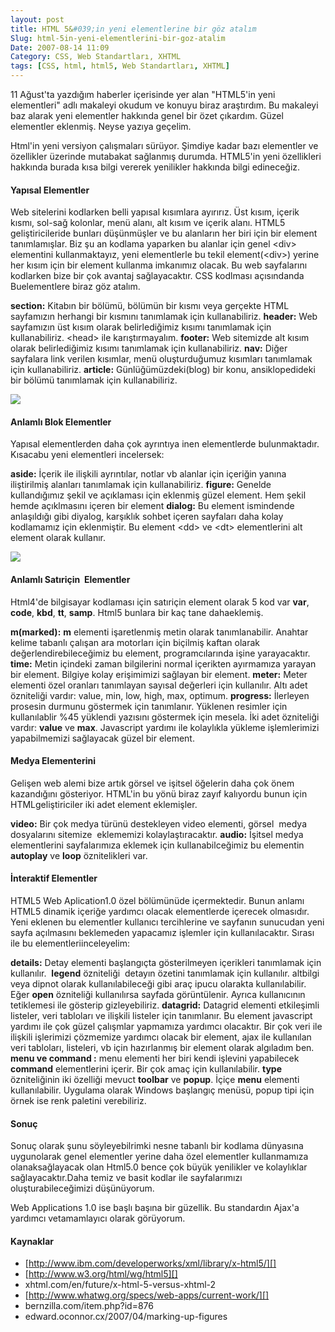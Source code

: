 ```yaml
---
layout: post
title: HTML 5&#039;in yeni elementlerine bir göz atalım
Slug: html-5in-yeni-elementlerini-bir-goz-atalim
Date: 2007-08-14 11:09
Category: CSS, Web Standartları, XHTML
tags: [CSS, html, html5, Web Standartları, XHTML]
---
```


11 Ağust'ta yazdığım haberler içerisinde yer alan "HTML5'in yeni
elementleri" adlı makaleyi okudum ve konuyu biraz araştırdım. Bu
makaleyi baz alarak yeni elementler hakkında genel bir özet çıkardım.
Güzel elementler eklenmiş. Neyse yazıya geçelim.

Html'in yeni versiyon çalışmaları sürüyor. Şimdiye kadar bazı elementler
ve özellikler üzerinde mutabakat sağlanmış durumda. HTML5'in yeni
özellikleri hakkında burada kısa bilgi vererek yenilikler hakkında bilgi
edineceğiz.

#### Yapısal Elementler

Web sitelerini kodlarken belli yapısal kısımlara ayırırız. Üst kısım,
içerik kısmı, sol-sağ kolonlar, menü alanı, alt kısım ve içerik alanı.
HTML5 geliştiricileride bunları düşünmüşler ve bu alanların her biri
için bir element tanımlamışlar. Biz şu an kodlama yaparken bu alanlar
için genel <div\> elementini kullanmaktayız, yeni elementlerle bu tekil
element(<div\>) yerine her kısım için bir element kullanma imkanımız
olacak. Bu web sayfalarını kodlarken bize bir çok avantaj sağlayacaktır.
CSS kodlması açısındanda Buelementlere biraz göz atalım.

**section:** Kitabın bir bölümü, bölümün bir kısmı veya gerçekte HTML
sayfamızın herhangi bir kısmını tanımlamak için kullanabiliriz.
**header:** Web sayfamızın üst kısım olarak belirlediğimiz kısımı
tanımlamak için kullanabiliriz. <head\> ile karıştırmayalım.
**footer:** Web sitemizde alt kısım olarak belirlediğimiz kısımı
tanımlamak için kullanabiliriz.
**nav:** Diğer sayfalara link verilen kısımlar, menü oluşturduğumuz
kısımları tanımlamak için kullanabiliriz.
**article:** Günlüğümüzdeki(blog) bir konu, ansiklopedideki bir bölümü
tanımlamak için kullanabiliriz.

![][100]

#### Anlamlı Blok Elementler

Yapısal elementlerden daha çok ayrıntıya inen elementlerde
bulunmaktadır. Kısacabu yeni elementleri incelersek:

**aside:** İçerik ile ilişkili ayrıntılar, notlar vb alanlar için
içeriğin yanına iliştirilmiş alanları tanımlamak için kullanabiliriz.
**figure:** Genelde kullandığımız şekil ve açıklaması için eklenmiş
güzel element. Hem şekil hemde açıklmasını içeren bir element
**dialog:** Bu element ismindende anlaşıldığı gibi diyalog, karşıklık
sohbet içeren sayfaları daha kolay kodlamamız için eklenmiştir. Bu
element <dd\> ve <dt\> elementlerini alt element olarak kullanır.

![][1]

#### Anlamlı Satıriçin  Elementler

Html4'de bilgisayar kodlaması için satıriçin element olarak 5 kod var
**var**, **code**, **kbd**, **tt**, **samp**. Html5 bunlara bir kaç tane
dahaeklemiş.

**m(marked):** **m** elementi işaretlenmiş metin olarak tanımlanabilir.
Anahtar kelime tabanlı çalışan ara motorları için biçilmiş kaftan olarak
değerlendirebileceğimiz bu element, programcılarında işine
yarayacaktır.
**time:** Metin içindeki zaman bilgilerini normal içerikten ayırmamıza
yarayan bir element. Bilgiye kolay erişimimizi sağlayan bir element.
**meter:** Meter elementi özel oranları tanımlayan sayısal değerleri
için kullanılır. Altı adet özniteliği vardır: value, min, low, high,
max, optimum.
**progress:** İlerleyen prosesin durmunu göstermek için tanımlanır.
Yüklenen resimler için kullanılablir %45 yüklendi yazısını göstermek
için mesela. İki adet özniteliği vardır: **value** ve **max**.
Javascript yardımı ile kolaylıkla yükleme işlemlerimizi yapabilmemizi
sağlayacak güzel bir element.

#### Medya Elementerini

Gelişen web alemi bize artık görsel ve işitsel öğelerin daha çok önem
kazandığını gösteriyor. HTML'in bu yönü biraz zayıf kalıyordu bunun için
HTMLgeliştiriciler iki adet element eklemişler.

**video:** Bir çok medya türünü destekleyen video elementi, görsel 
medya dosyalarını sitemize  eklememizi kolaylaştıracaktır.
**audio:** İşitsel medya elementlerini sayfalarımıza eklemek için
kullanabilceğimiz bu elementin **autoplay** ve **loop** öznitelikleri
var.

#### İnteraktif Elementler

HTML5 Web Aplication1.0 özel bölümünüde içermektedir. Bunun anlamı HTML5
dinamik içeriğe yardımcı olacak elementlerde içerecek olmasıdır. Yeni
eklenen bu elementler kullanıcı tercihlerine ve sayfanın sunucudan yeni
sayfa açılmasını beklemeden yapacamız işlemler için kullanılacaktır.
Sırası ile bu elementleriinceleyelim:

**details:** Detay elementi başlangıçta gösterilmeyen içerikleri
tanımlamak için kullanılır.  **legend** özniteliği  detayın özetini
tanımlamak için kullanılır.
altbilgi veya dipnot olarak kullanılabileceği gibi araç ipucu olarakta
kullanılabilir. Eğer **open** özniteliği kullanılırsa sayfada
görüntülenir. Ayrıca kullanıcının tetiklemesi ile gösterip
gizleyebiliriz.
**datagrid:** Datagrid elementi etkileşimli listeler, veri tabloları ve
ilişkili listeler için tanımlanır. Bu element javascript yardımı ile çok
güzel çalışmlar yapmamıza yardımcı olacaktır. Bir çok veri ile ilişkili
işlerimizi çözmemize yardımcı olacak bir element, ajax ile kullanılan
veri tabloları, listeleri, vb için hazırlanmış bir element olarak
algıladım ben.
**menu ve command :** menu elementi her biri kendi işlevini yapabilecek
**command** elementlerini içerir. Bir çok amaç için kullanılabilir.
**type** özniteliğinin iki özelliği mevuct **toolbar** ve **popup**.
İçiçe **menu** elementi kullanılabilir. Uygulama olarak Windows
başlangıç menüsü, popup tipi için örnek ise renk paletini verebiliriz.

#### Sonuç

Sonuç olarak şunu söyleyebilrimki nesne tabanlı bir kodlama dünyasına
uygunolarak genel elementler yerine daha özel elementler kullanmamıza
olanaksağlayacak olan Html5.0 bence çok büyük yenilikler ve kolaylıklar
sağlayacaktır.Daha temiz ve basit kodlar ile sayfalarımızı
oluşturabileceğimizi düşünüyorum.

Web Applications 1.0 ise başlı başına bir güzellik. Bu standardın Ajax'a
yardımcı vetamamlayıcı olarak görüyorum.


#### Kaynaklar

-   [http://www.ibm.com/developerworks/xml/library/x-html5/][]
-   [http://www.w3.org/html/wg/html5][]
-   xhtml.com/en/future/x-html-5-versus-xhtml-2
-   [http://www.whatwg.org/specs/web-apps/current-work/][]
-   bernzilla.com/item.php?id=876
-   edward.oconnor.cx/2007/04/marking-up-figures

  [100]: /images/yapisal.gif
  [1]: /images/blok_level.gif
  [http://www.ibm.com/developerworks/xml/library/x-html5/]: http://www.ibm.com/developerworks/xml/library/x-html5/
  [http://www.w3.org/html/wg/html5]: http://www.w3.org/html/wg/html5
  [http://www.whatwg.org/specs/web-apps/current-work/]: http://www.whatwg.org/specs/web-apps/current-work/
